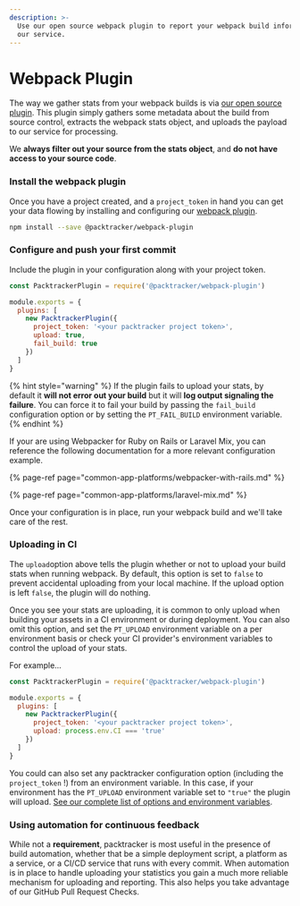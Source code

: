 ```yaml
---
description: >-
  Use our open source webpack plugin to report your webpack build information to
  our service.
---
```


# Webpack Plugin

The way we gather stats from your webpack builds is via [our open source plugin](https://github.com/packtracker/webpack-plugin).  This plugin simply gathers some metadata about the build from source control, extracts the webpack stats object, and uploads the payload to our service for processing.

We **always filter out your source from the stats object**, and **do not have access to your source code**.

### Install the webpack plugin

Once you have a project created, and a `project_token` in hand you can get your data flowing by installing and configuring our [webpack plugin](https://github.com/packtracker/webpack-plugin).

```bash
npm install --save @packtracker/webpack-plugin
```

### Configure and push your first commit

Include the plugin in your configuration along with your project token.

```javascript
const PacktrackerPlugin = require('@packtracker/webpack-plugin')

module.exports = {
  plugins: [
    new PacktrackerPlugin({
      project_token: '<your packtracker project token>',
      upload: true,
      fail_build: true
    })
  ]
}
```

{% hint style="warning" %}
If the plugin fails to upload your stats, by default it **will not error out your build** but it will **log output signaling the failure**.  You can force it to fail your build by passing the `fail_build` configuration option or by setting the `PT_FAIL_BUILD` environment variable.
{% endhint %}

If your are using Webpacker for Ruby on Rails or Laravel Mix, you can reference the following documentation for a more relevant configuration example.

{% page-ref page="common-app-platforms/webpacker-with-rails.md" %}

{% page-ref page="common-app-platforms/laravel-mix.md" %}

Once your configuration is in place, run your webpack build and we'll take care of the rest.

### Uploading in CI

The `upload`option above tells the plugin whether or not to upload your build stats when running webpack. By default, this option is set to `false` to prevent accidental uploading from your local machine. If the upload option is left `false`, the plugin will do nothing.

Once you see your stats are uploading, it is common to only upload when building your assets in a CI environment or during deployment. You can also omit this option, and set the `PT_UPLOAD` environment variable on a per environment basis or check your CI provider's environment variables to control the upload of your stats.

For example...

```javascript
const PacktrackerPlugin = require('@packtracker/webpack-plugin')

module.exports = {
  plugins: [
    new PacktrackerPlugin({
      project_token: '<your packtracker project token>',
      upload: process.env.CI === 'true'
    })
  ]
}
```

You could can also set any packtracker configuration option \(including the `project_token` !\) from an environment variable.  In this case, if your environment has the `PT_UPLOAD` environment variable set to `"true"` the plugin will upload.  [See our complete list of options and environment variables](https://github.com/packtracker/webpack-plugin/tree/master#options).

### Using automation for continuous feedback 

While not a **requirement**, packtracker is most useful in the presence of build automation, whether that be a simple deployment script, a platform as a service, or a CI/CD service that runs with every commit. When automation is in place to handle uploading your statistics you gain a much more reliable mechanism for uploading and reporting.  This also helps you take advantage of our GitHub Pull Request Checks.

